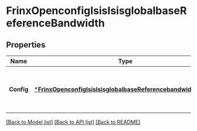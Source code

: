 # FrinxOpenconfigIsisIsisglobalbaseReferenceBandwidth

## Properties
Name | Type | Description | Notes
------------ | ------------- | ------------- | -------------
**Config** | [***FrinxOpenconfigIsisIsisglobalbaseReferencebandwidthConfig**](frinx.openconfig.isis.isisglobalbase.referencebandwidth.Config.md) | Optional[This container defines Reference Bandwidth configuration] REF:Optional.empty | [optional] [default to null]

[[Back to Model list]](../README.md#documentation-for-models) [[Back to API list]](../README.md#documentation-for-api-endpoints) [[Back to README]](../README.md)


